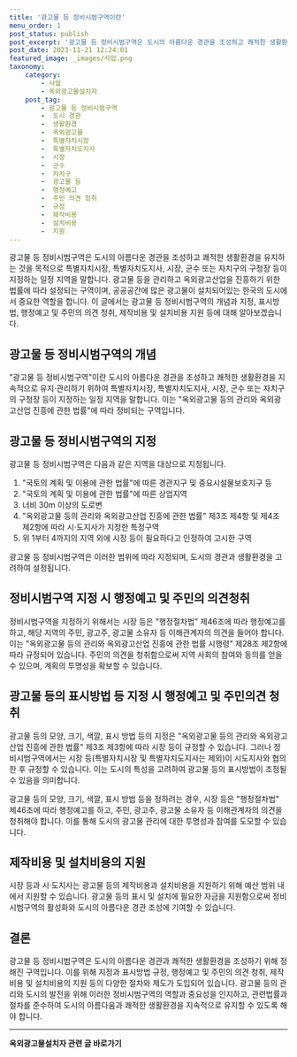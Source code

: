 ```yaml
---
title: '광고물 등 정비시범구역이란'
menu_order: 1
post_status: publish
post_excerpt: '광고물 등 정비시범구역은 도시의 아름다운 경관을 조성하고 쾌적한 생활환경을 유지하는 것을 목적으로 특별자치시장, 특별자치도지사, 시장, 군수 또는 자치구의 구청장 등이 지정하는 일정 지역을 말합니다. 광고물 등을 관리하고 옥외광고산업을 진흥하기 위한 법률에 따라 설정되는 구역이며, 공공공간에 많은 광고물이 설치되어있는 한국의 도시에서 중요한 역할을 합니다.  이 글에서는 광고물 등 정비시범구역의 개념과 지정, 표시방법, 행정예고 및 주민의 의견 청취, 제작비용 및 설치비용 지원 등에 대해 알아보겠습니다.'
post_date: 2023-11-21 12:24:01
featured_image: _images/사업.png
taxonomy:
    category:
        - 사업
        - 옥외광고물설치자
    post_tag:
        - 광고물 등 정비시범구역
        -  도시 경관
        -  생활환경
        -  옥외광고물
        -  특별자치시장
        -  특별자치도지사
        -  시장
        -  군수
        -  자치구
        -  광고물 등
        -  행정예고
        -  주민 의견 청취
        -  규정
        -  제작비용
        -  설치비용
        -  지원
---
```



광고물 등 정비시범구역은 도시의 아름다운 경관을 조성하고 쾌적한 생활환경을 유지하는 것을 목적으로 특별자치시장, 특별자치도지사, 시장, 군수 또는 자치구의 구청장 등이 지정하는 일정 지역을 말합니다. 광고물 등을 관리하고 옥외광고산업을 진흥하기 위한 법률에 따라 설정되는 구역이며, 공공공간에 많은 광고물이 설치되어있는 한국의 도시에서 중요한 역할을 합니다.  이 글에서는 광고물 등 정비시범구역의 개념과 지정, 표시방법, 행정예고 및 주민의 의견 청취, 제작비용 및 설치비용 지원 등에 대해 알아보겠습니다.

## 광고물 등 정비시범구역의 개념

"광고물 등 정비시범구역"이란 도시의 아름다운 경관을 조성하고 쾌적한 생활환경을 지속적으로 유지·관리하기 위하여 특별자치시장, 특별자치도지사, 시장, 군수 또는 자치구의 구청장 등이 지정하는 일정 지역을 말합니다. 이는 "옥외광고물 등의 관리와 옥외광고산업 진흥에 관한 법률"에 따라 정비되는 구역입니다.

## 광고물 등 정비시범구역의 지정

광고물 등 정비시범구역은 다음과 같은 지역을 대상으로 지정됩니다.

1. "국토의 계획 및 이용에 관한 법률"에 따른 경관지구 및 중요시설물보호지구 등
2. "국토의 계획 및 이용에 관한 법률"에 따른 상업지역
3. 너비 30m 이상의 도로변
4. "옥외광고물 등의 관리와 옥외광고산업 진흥에 관한 법률" 제3조 제4항 및 제4조 제2항에 따라 시·도지사가 지정한 특정구역
5. 위 1부터 4까지의 지역 외에 시장 등이 필요하다고 인정하여 고시한 구역

광고물 등 정비시범구역은 이러한 범위에 따라 지정되며, 도시의 경관과 생활환경을 고려하여 설정됩니다.

## 정비시범구역 지정 시 행정예고 및 주민의 의견청취

정비시범구역을 지정하기 위해서는 시장 등은 "행정절차법" 제46조에 따라 행정예고를 하고, 해당 지역의 주민, 광고주, 광고물 소유자 등 이해관계자의 의견을 들어야 합니다. 이는 "옥외광고물 등의 관리와 옥외광고산업 진흥에 관한 법률 시행령" 제28조 제2항에 따라 규정되어 있습니다. 주민의 의견을 청취함으로써 지역 사회의 참여와 동의를 얻을 수 있으며, 계획의 투명성을 확보할 수 있습니다.

## 광고물 등의 표시방법 등 지정 시 행정예고 및 주민의견 청취

광고물 등의 모양, 크기, 색깔, 표시 방법 등의 지정은 "옥외광고물 등의 관리와 옥외광고산업 진흥에 관한 법률" 제3조 제3항에 따라 시장 등이 규정할 수 있습니다. 그러나 정비시범구역에서는 시장 등(특별자치시장 및 특별자치도지사는 제외)이 시도지사와 협의한 후 규정할 수 있습니다. 이는 도시의 특성을 고려하여 광고물 등의 표시방법이 조정될 수 있음을 의미합니다.

광고물 등의 모양, 크기, 색깔, 표시 방법 등을 정하려는 경우, 시장 등은 "행정절차법" 제46조에 따라 행정예고를 하고, 주민, 광고주, 광고물 소유자 등 이해관계자의 의견을 청취해야 합니다. 이를 통해 도시의 광고물 관리에 대한 투명성과 참여를 도모할 수 있습니다.

## 제작비용 및 설치비용의 지원

시장 등과 시·도지사는 광고물 등의 제작비용과 설치비용을 지원하기 위해 예산 범위 내에서 지원할 수 있습니다. 광고물 등의 표시 및 설치에 필요한 자금을 지원함으로써 정비시범구역의 활성화와 도시의 아름다운 경관 조성에 기여할 수 있습니다.

## 결론

광고물 등 정비시범구역은 도시의 아름다운 경관과 쾌적한 생활환경을 조성하기 위해 정해진 구역입니다. 이를 위해 지정과 표시방법 규정, 행정예고 및 주민의 의견 청취, 제작비용 및 설치비용의 지원 등의 다양한 절차와 제도가 도입되어 있습니다. 광고물 등의 관리와 도시의 발전을 위해 이러한 정비시범구역의 역할과 중요성을 인지하고, 관련법률과 절차를 준수하여 도시의 아름다움과 쾌적한 생활환경을 지속적으로 유지할 수 있도록 해야 합니다.
<!-- wp:separator -->
<hr class="wp-block-separator has-alpha-channel-opacity"/>
<!-- /wp:separator -->

<!-- wp:group {"backgroundColor":"base","layout":{"type":"constrained"}} -->
<div class="wp-block-group has-base-background-color has-background"><!-- wp:paragraph {"align":"center","fontSize":"medium"} -->
<p class="has-text-align-center has-large-font-size"><strong>옥외광고물설치자 관련 글 바로가기</strong></p>
<!-- /wp:paragraph -->


<!-- wp:latest-posts
{"categories":[{"id":27298,"count":19,"description":"","link":"https://uknowlaw.com/category/%ec%98%a5%ec%99%b8%ea%b4%91%ea%b3%a0%eb%ac%bc%ec%84%a4%ec%b9%98%ec%9e%90/","name":"옥외광고물설치자","slug":"옥외광고물설치자","taxonomy":"category","parent":0,"meta":[],"_links":{"self":[{"href":"https://uknowlaw.com/wp-json/wp/v2/categories/27298"}],"collection":[{"href":"https://uknowlaw.com/wp-json/wp/v2/categories"}],"about":[{"href":"https://uknowlaw.com/wp-json/wp/v2/taxonomies/category"}],"wp:post_type":[{"href":"https://uknowlaw.com/wp-json/wp/v2/posts?categories=27298"}],"curies":[{"name":"wp","href":"https://api.w.org/{rel}","templated":true}]}}],"postsToShow":100,"excerptLength":28,"postLayout":"grid","columns":2,"featuredImageAlign":"left","featuredImageSizeSlug":"large","fontSize":"small"} /--></div>
<!-- /wp:group -->
